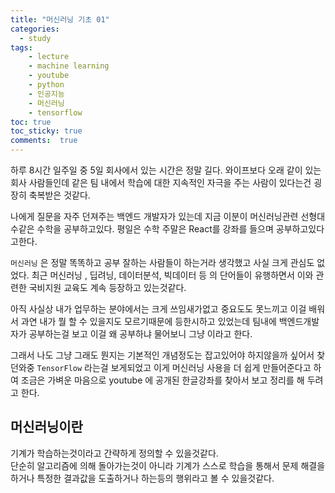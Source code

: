 ```yaml
---
title: "머신러닝 기초 01"
categories: 
  - study
tags: 
    - lecture
    - machine learning
    - youtube
    - python
    - 인공지능
    - 머신러닝
    - tensorflow
toc: true
toc_sticky: true
comments:  true
---
```


하루 8시간 일주일 중 5일 회사에서 있는 시간은 정말 길다. 와이프보다 오래 같이 있는 회사 사람들인데 같은 팀 내에서 학습에 대한 지속적인 자극을 주는 사람이 있다는건 굉장히 축복받은 것같다.   

나에게 질문을 자주 던져주는 백엔드 개발자가 있는데 지금 이분이 머신러닝관련 선형대수같은 수학을 공부하고있다. 평일은 수학 주말은 React를 강좌를 들으며 공부하고있다고한다.  

```머신러닝``` 은 정말 똑똑하고 공부 잘하는 사람들이 하는거라 생각했고 사실 크게 관심도 없었다. 최근 머신러닝 , 딥려닝, 데이터분석, 빅데이터 등 의 단어들이 유행하면서 이와 관련한 국비지원 교육도 계속 등장하고 있는것같다.  

아직 사실상 내가 업무하는 분야에서는 크게 쓰임새가없고 중요도도 못느끼고 이걸 배워서 과연 내가 뭘 할 수 있을지도 모르기때문에 등한시하고 있었는데 팀내에 백엔드개발자가 공부하는걸 보고 이걸 왜 공부하냐 물어보니 그냥 이라고 한다.   

그래서 나도 그냥 그래도 뭔지는 기본적인 개념정도는 잡고있어야 하지않을까 싶어서 찾던와중 ```TensorFlow``` 라는걸 보게되었고 이게 머신러닝 사용을 더 쉽게 만들어준다고 하여 조금은 가벼운 마음으로 youtube 에 공개된 한글강좌를 찾아서 보고 정리를 해 두려고 한다.

## 머신러닝이란
기계가 학습하는것이라고 간략하게 정의할 수 있을것같다.  
단순히 알고리즘에 의해 돌아가는것이 아니라 기계가 스스로 학습을 통해서 문제 해결을 하거나 특정한 결과값을 도출하거나 하는등의 행위라고 볼 수 있을것같다.